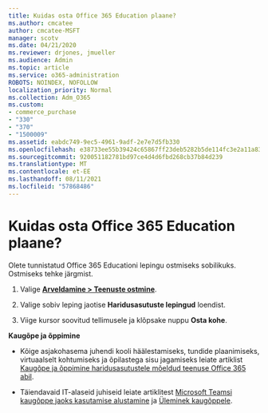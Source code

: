 ```yaml
---
title: Kuidas osta Office 365 Education plaane?
ms.author: cmcatee
author: cmcatee-MSFT
manager: scotv
ms.date: 04/21/2020
ms.reviewer: drjones, jmueller
ms.audience: Admin
ms.topic: article
ms.service: o365-administration
ROBOTS: NOINDEX, NOFOLLOW
localization_priority: Normal
ms.collection: Adm_O365
ms.custom:
- commerce_purchase
- "330"
- "370"
- "1500009"
ms.assetid: eabdc749-9ec5-4961-9adf-2e7e7d5fb330
ms.openlocfilehash: e38733ee55b39424c65867ff23deb5282b5de114fc3e2a11a830be2dfba09eeb
ms.sourcegitcommit: 920051182781bd97ce4d4d6fbd268cb37b84d239
ms.translationtype: MT
ms.contentlocale: et-EE
ms.lasthandoff: 08/11/2021
ms.locfileid: "57868486"
---
```

# <a name="how-to-purchase-office-365-education-plans"></a>Kuidas osta Office 365 Education plaane?

Olete tunnistatud Office 365 Educationi lepingu ostmiseks sobilikuks.  Ostmiseks tehke järgmist.

1. Valige **[Arveldamine > Teenuste ostmine](https://portal.office.com/AdminPortal/Home#/catalog)**.

2. Valige sobiv leping jaotise **Haridusasutuste lepingud** loendist.

3. Viige kursor soovitud tellimusele ja klõpsake nuppu **Osta kohe**.

**Kaugõpe ja õppimine**

- Kõige asjakohasema juhendi kooli häälestamiseks, tundide plaanimiseks, virtuaalselt kohtumiseks ja õpilastega sisu jagamiseks leiate artiklist [Kaugõpe ja õppimine haridusasutustele mõeldud teenuse Office 365 abil](https://support.office.com/article/remote-teaching-and-learning-in-office-365-education-f651ccae-7b65-478b-8366-51bb884025c4).

- Täiendavaid IT-alaseid juhiseid leiate artiklitest [Microsoft Teamsi kaugõppe jaoks kasutamise alustamine](https://docs.microsoft.com/MicrosoftTeams/remote-learning-edu) ja [Üleminek kaugõppele](https://www.microsoft.com/education/remote-learning).
